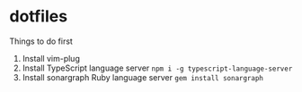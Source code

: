 # dotfiles

Things to do first

1. Install vim-plug 
2. Install TypeScript language server `npm i -g typescript-language-server`
3. Install sonargraph Ruby language server `gem install sonargraph`
